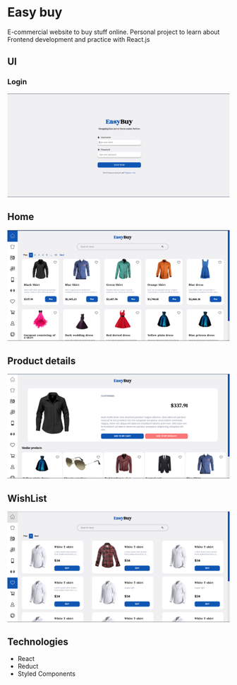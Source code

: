 # Easy buy

E-commercial website to buy stuff online. Personal project to learn about Frontend development and practice with React.js

## UI

### Login

![login](./img/login.PNG)

## Home

![main](./img/main.PNG)

## Product details

![details](./img/detail.PNG)

## WishList

![wishlist](./img/wishlist.PNG)

## Technologies

- React
- Reduct
- Styled Components
